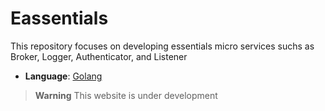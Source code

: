 # Eassentials

This repository focuses on developing essentials micro services suchs as Broker, Logger, Authenticator, and Listener

- **Language**: [Golang](https://go.dev/)

> **Warning**
> This website is under development
